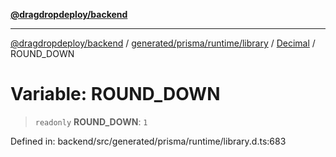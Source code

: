 [**@dragdropdeploy/backend**](../../../../../../../README.md)

***

[@dragdropdeploy/backend](../../../../../../../README.md) / [generated/prisma/runtime/library](../../../README.md) / [Decimal](../README.md) / ROUND\_DOWN

# Variable: ROUND\_DOWN

> `readonly` **ROUND\_DOWN**: `1`

Defined in: backend/src/generated/prisma/runtime/library.d.ts:683
